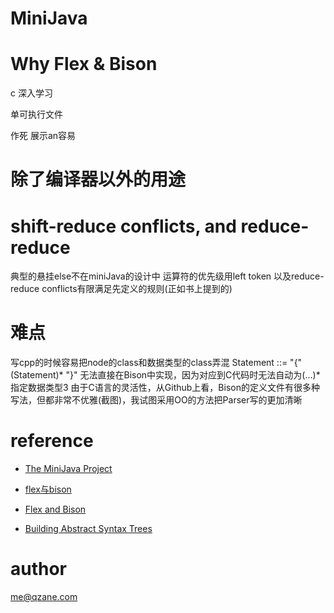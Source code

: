 # MiniJava

# Why Flex & Bison

c 深入学习

单可执行文件

作死 展示an容易

# 除了编译器以外的用途

# shift-reduce conflicts, and reduce-reduce
典型的悬挂else不在miniJava的设计中
运算符的优先级用left token 以及reduce-reduce conflicts有限满足先定义的规则(正如书上提到的)

# 难点
写cpp的时候容易把node的class和数据类型的class弄混
Statement ::= "{" (Statement)* "}" 无法直接在Bison中实现，因为对应到C代码时无法自动为(...)*指定数据类型3
由于C语言的灵活性，从Github上看，Bison的定义文件有很多种写法，但都非常不优雅(截图)，我试图采用OO的方法把Parser写的更加清晰

# reference

* [The MiniJava Project](http://www.cambridge.org/us/features/052182060X/)

* [flex与bison](https://book.douban.com/subject/6109479/)

* [Flex and Bison](http://aquamentus.com/flex_bison.html)

* [Building Abstract Syntax Trees ](http://web.eecs.utk.edu/~bvz/teaching/cs461Sp11/notes/parse_tree/)

# author

me@qzane.com
